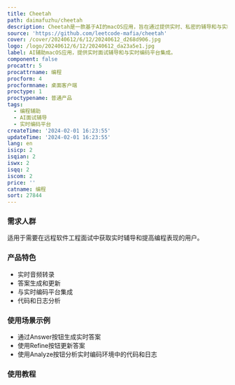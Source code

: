 ```yaml
---
title: Cheetah
path: daimafuzhu/cheetah
description: Cheetah是一款基于AI的macOS应用，旨在通过提供实时、私密的辅导和与实时编码平台集成，帮助用户进行远程软件工程面试。
source: 'https://github.com/leetcode-mafia/cheetah'
cover: /cover/20240612/6/12/20240612_d268d906.jpg
logo: /logo/20240612/6/12/20240612_da23a5e1.jpg
label: AI辅助macOS应用，提供实时面试辅导和与实时编码平台集成。
component: false
procattr: 5
procattrname: 编程
procform: 4
procformname: 桌面客户端
proctype: 1
proctypename: 普通产品
tags:
  - 编程辅助
  - AI面试辅导
  - 实时编码平台
createTime: '2024-02-01 16:23:55'
updateTime: '2024-02-01 16:23:55'
lang: en
isicp: 2
isqian: 2
iswx: 2
isqq: 2
iscom: 2
price: ''
catname: 编程
sort: 27844
---
```




### 需求人群
适用于需要在远程软件工程面试中获取实时辅导和提高编程表现的用户。

### 产品特色
- 实时音频转录
- 答案生成和更新
- 与实时编码平台集成
- 代码和日志分析

### 使用场景示例
- 通过Answer按钮生成实时答案
- 使用Refine按钮更新答案
- 使用Analyze按钮分析实时编码环境中的代码和日志

### 使用教程


  
